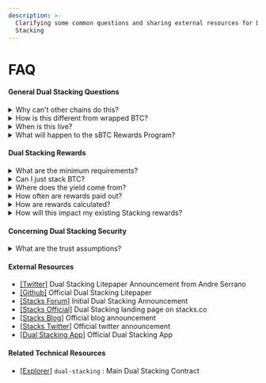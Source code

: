 ```yaml
---
description: >-
  Clarifying some common questions and sharing external resources for Dual
  Stacking
---
```


# FAQ

#### General Dual Stacking Questions

<details>

<summary>Why can't other chains do this?</summary>

Other blockchains pay rewards in what they can mint (ETH, SOL, etc.). They have no mechanism to channel real Bitcoin.

Stacks has Proof of Transfer (PoX): Consensus mechanism that channels Bitcoin from miners to network participants. Operational since 2021. Over 4,000 BTC moved through PoX to date. This architectural difference makes Bitcoin earning Bitcoin rewards possible.

</details>

<details>

<summary>How is this different from wrapped BTC?</summary>

Rewards are paid in sBTC, redeemable for Bitcoin at any time and actual Bitcoin through PoX consensus, not platform tokens.

</details>

<details>

<summary>When is this live?</summary>

sBTC has been operational since December 2024. Dual Stacking launches November 2025.

{% hint style="info" %}
Coinciding with the Dual Stacking launch, the existing sBTC Rewards Program will sunset on October 31, 2024.
{% endhint %}

</details>

<details>

<summary>What will happen to the sBTC Rewards Program?</summary>

Coinciding with the Dual Stacking launch, the existing sBTC Rewards Program will sunset on October 31, 2024. But don’t worry, you can earn even more sBTC with Dual Stacking - a new way to stack both STX and sBTC to create stronger alignment between Bitcoin capital and the Stacks network.

**Key Dates to be aware of:**

Oct 30: Dual Stacking launches and you can enroll to start earning&#x20;

Nov 4: sBTC Rewards Program ends and final rewards distributed&#x20;

Nov 5: First Dual Stacking rewards cycle begins

Nov 20 (estimated): First Dual Stacking rewards cycle ends, rewards distributed\


</details>

#### Dual Stacking Rewards

<details>

<summary>What are the minimum requirements?</summary>

The minimum to mint sBTC via the sBTC Bridge app is currently at 0.001 BTC (100,000 sats).

The minimum to enroll in Dual Stacking with your minted sBTC will be 0.0001 sBTC (10,000 sats).

Stacking STX is done normally through stacking pools, so no minimum. The Dual Stacking web app will auto-detect if a user is currently stacking STX.

</details>

<details>

<summary>Can I just stack BTC?</summary>

Yes, if you lock BTC only, you still earn base rewards. No STX required to participate.

</details>

<details>

<summary>Where does the yield come from?</summary>

Stacks is the only blockchain with Proof of Transfer—a consensus mechanism that channels BTC from miners to participants who secure the network by Stacking STX. At launch, Dual Stacking rewards will come from Stacks entities who volunteer their Stacking rewards (earned via Proof of Transfer) to Dual Stacking participants as sBTC.

</details>

<details>

<summary>How often are rewards paid out?</summary>

Rewards are paid out roughly every 2 weeks in line with PoX stacking cycles, with the first cycle beginning on November 5, 2025.

</details>

<details>

<summary>How are rewards calculated?</summary>

A Dual Stacking calculator is available in-app to help estimate your annual rewards based on the ratio of BTC/STX you are stacking. The system uses a square-root reward curve that creates diminishing returns, meaning your first STX paired with BTC has the biggest impact on your rewards, while additional STX continues to help at a decreasing rate. Review the [Dual Stacking Litepaper](https://github.com/stx-labs/papers/blob/main/Dual%20Stacking%20Litepaper.pdf) for more details.

</details>

<details>

<summary>How will this impact my existing Stacking rewards?</summary>

Dual Stacking does not modify PoX consensus, meaning there is no direct change to native Stacking rewards. No action is required to continue natively Stacking. Dual Stacking may indirectly impact stacking rewards by increasing more stacking participation overall.

</details>

#### Concerning Dual Stacking Security

<details>

<summary>What are the trust assumptions?</summary>

Dual Stacking operates as a transparent smart contract on the Stacks network. sBTC bridge operations are secured by a federation of [reputable signers](https://www.stacks.co/sbtc), with a 70% threshold of signer approval required for any transaction. No single entity can move funds unilaterally.

</details>

#### External Resources

* [\[Twitter\]](https://x.com/andrerserrano/status/1977845457226178757) Dual Stacking Litepaper Announcement from Andre Serrano
* [\[Github\]](https://github.com/stx-labs/papers/blob/main/Dual%20Stacking%20Litepaper.pdf) Official Dual Stacking Litepaper
* [\[Stacks Forum\]](https://forum.stacks.org/t/stacks-economic-model-unlocking-bitcoin-capital-long-term-growth/18035#dual-stacking-aligning-btc-and-stx-incentives-3) Initial Dual Stacking Announcement
* [\[Stacks Official\]](https://www.stacks.co/dual-stacking) Dual Stacking landing page on stacks.co
* \[[Stacks Blog](https://www.stacks.co/blog/dual-stacking-launches-on-stacks)] Official blog announcement
* \[[Stacks Twitter](https://x.com/Stacks/status/1983900168954286342)] Official twitter announcement
* \[[Dual Stacking App](https://app.stacks.co/)] Official Dual Stacking App

#### Related Technical Resources

* [\[Explorer\]](https://explorer.hiro.so/txid/SP1HFCRKEJ8BYW4D0E3FAWHFDX8A25PPAA83HWWZ9.dual-stacking?chain=mainnet) `dual-stacking` : Main Dual Stacking Contract
